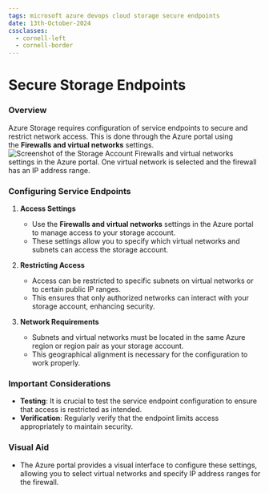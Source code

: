 ```yaml
---
tags: microsoft azure devops cloud storage secure endpoints
date: 13th-October-2024
cssclasses:
  - cornell-left
  - cornell-border
---
```


# Secure Storage Endpoints

### Overview

Azure Storage requires configuration of service endpoints to secure and restrict network access. This is done through the Azure portal using the **Firewalls and virtual networks** settings.
![Screenshot of the Storage Account Firewalls and virtual networks settings in the Azure portal. One virtual network is selected and the firewall has an IP address range.](https://learn.microsoft.com/en-us/training/wwl-azure/configure-storage-accounts/media/secure-storage-access-d32868ef.png)

### Configuring Service Endpoints

1. **Access Settings**
    
    - Use the **Firewalls and virtual networks** settings in the Azure portal to manage access to your storage account.
    - These settings allow you to specify which virtual networks and subnets can access the storage account.
2. **Restricting Access**
    
    - Access can be restricted to specific subnets on virtual networks or to certain public IP ranges.
    - This ensures that only authorized networks can interact with your storage account, enhancing security.
3. **Network Requirements**
    
    - Subnets and virtual networks must be located in the same Azure region or region pair as your storage account.
    - This geographical alignment is necessary for the configuration to work properly.

### Important Considerations

- **Testing**: It is crucial to test the service endpoint configuration to ensure that access is restricted as intended.
- **Verification**: Regularly verify that the endpoint limits access appropriately to maintain security.

### Visual Aid

- The Azure portal provides a visual interface to configure these settings, allowing you to select virtual networks and specify IP address ranges for the firewall.